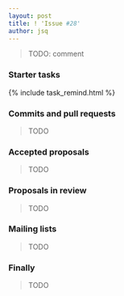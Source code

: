 ```yaml
---
layout: post
title: ! 'Issue #28'
author: jsq
---
```


> TODO: comment

<!--excerpt-->

### Starter tasks

{% include task_remind.html %}

### Commits and pull requests

> TODO

### Accepted proposals

> TODO

### Proposals in review

> TODO

### Mailing lists

> TODO

### Finally

> TODO
